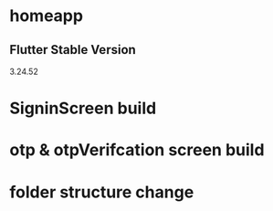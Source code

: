 # homeapp

## Flutter Stable Version 

3.24.52 

# SigninScreen build
# otp & otpVerifcation screen build
# folder structure change